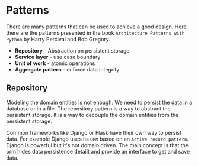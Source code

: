 # Patterns

There are many patterns that can be used to achieve a good design. Here there are the patterns presented in the book `Architecture Patterns with Python` by Harry Percival and Bob Gregory.

- **Repository** - Abstraction on persistent storage
- **Service layer** - use case boundary
- **Unit of work** - atomic operations
- **Aggregate pattern** - enforce data integrity

## Repository

Modeling the domain entities is not enough. We need to persist the data in a database or in a file. The repository pattern is a way to abstract the persistent storage. It is a way to decouple the domain entities from the persistent storage.

Common frameworks like Django or Flask have their own way to persist data. For example Django uses its `ORM` based on an `Active record pattern`. Django is powerful but it's not domain driven. The main concept is that the orm hides data persistence detailt and provide an interface to get and save data.
